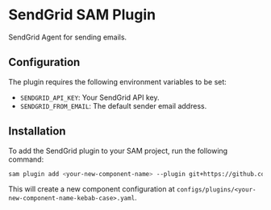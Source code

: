 # SendGrid SAM Plugin

SendGrid Agent for sending emails.

## Configuration

The plugin requires the following environment variables to be set:
- `SENDGRID_API_KEY`: Your SendGrid API key.
- `SENDGRID_FROM_EMAIL`: The default sender email address.


## Installation 

To add the SendGrid plugin to your SAM project, run the following command:

```bash
sam plugin add <your-new-component-name> --plugin git+https://github.com/solacecommunity/solace-agent-mesh-plugins#subdirectory=send-grid
```
This will create a new component configuration at `configs/plugins/<your-new-component-name-kebab-case>.yaml`.
